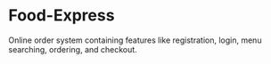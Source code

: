 # Food-Express
Online order system containing features like registration, login, menu searching, ordering, and checkout.
